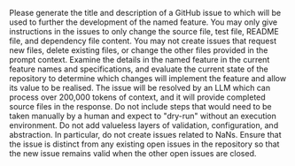 Please generate the title and description of a GitHub issue to which will be used to further the development of the named feature.
You may only give instructions in the issues to only change the source file, test file, README file, and dependency file content. You may not create issues that request new files, delete existing files, or change the other files provided in the prompt context.
Examine the details in the named feature in the current feature names and specifications, and evaluate the current state of the repository to determine which changes will implement the feature and allow its value to be realised.
The issue will be resolved by an LLM which can process over 200,000 tokens of context, and it will provide completed source files in the response.
Do not include steps that would need to be taken manually by a human and expect to "dry-run" without an execution environment.
Do not add valueless layers of validation, configuration, and abstraction. In particular, do not create issues related to NaNs.
Ensure that the issue is distinct from any existing open issues in the repository so that the new issue remains valid when the other open issues are closed.
